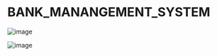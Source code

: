 # BANK_MANANGEMENT_SYSTEM



![image](https://github.com/ARYANRAJ2405/BANK_MANANGEMENT_SYSTEM/assets/98749961/2ca3b368-c433-49fd-9358-14c846ef5b89)

![image](https://github.com/ARYANRAJ2405/BANK_MANANGEMENT_SYSTEM/assets/98749961/196d61e5-3de4-436a-ac31-c6b5ecfd7355)

